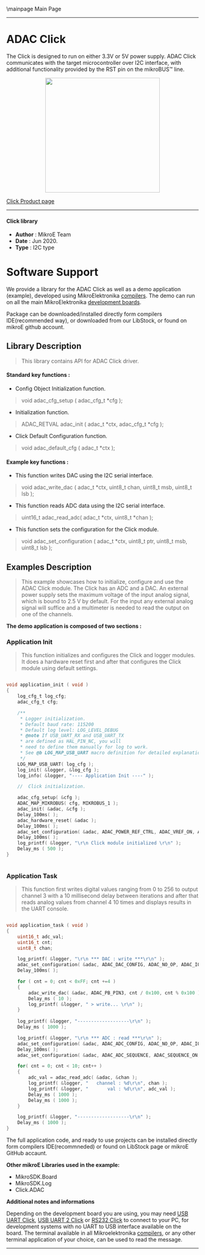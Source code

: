 \mainpage Main Page
 
---
# ADAC Click

The Click is designed to run on either 3.3V or 5V power supply. ADAC Click communicates with the target microcontroller over I2C interface, with additional functionality provided by the RST pin on the mikroBUS™ line. 

<p align="center">
  <img src="https://download.mikroe.com/images/click_for_ide/adac_click.png" height=300px>
</p>


[Click Product page](https://www.mikroe.com/adac-click-click)

---


#### Click library 

- **Author**        : MikroE Team
- **Date**          : Jun 2020.
- **Type**          : I2C type


# Software Support

We provide a library for the ADAC Click 
as well as a demo application (example), developed using MikroElektronika 
[compilers](https://shop.mikroe.com/compilers). 
The demo can run on all the main MikroElektronika [development boards](https://shop.mikroe.com/development-boards).

Package can be downloaded/installed directly form compilers IDE(recommended way), or downloaded from our LibStock, or found on mikroE github account. 

## Library Description

> This library contains API for ADAC Click driver.

#### Standard key functions :

- Config Object Initialization function.
> void adac_cfg_setup ( adac_cfg_t *cfg ); 
 
- Initialization function.
> ADAC_RETVAL adac_init ( adac_t *ctx, adac_cfg_t *cfg );

- Click Default Configuration function.
> void adac_default_cfg ( adac_t *ctx );


#### Example key functions :

- This function writes DAC using the I2C serial interface.
> void adac_write_dac ( adac_t *ctx, uint8_t chan, uint8_t msb, uint8_t lsb );
 
- This function reads ADC data using the I2C serial interface.
> uint16_t adac_read_adc( adac_t *ctx, uint8_t *chan );

- This function sets the configuration for the Click module.
> void adac_set_configuration ( adac_t *ctx, uint8_t ptr, uint8_t msb, uint8_t lsb );

## Examples Description

> This example showcases how to initialize, configure and use the ADAC Click module. The Click
  has an ADC and a DAC. An external power supply sets the maximum voltage of the input analog
  signal, which is bound to 2.5 V by default. For the input any external analog signal will
  suffice and a multimeter is needed to read the output on one of the channels.
  
**The demo application is composed of two sections :**

### Application Init 

> This function initializes and configures the Click and logger modules. It does a hardware 
  reset first and after that configures the Click module using default settings. 

```c

void application_init ( void )
{
    log_cfg_t log_cfg;
    adac_cfg_t cfg;

    /** 
     * Logger initialization.
     * Default baud rate: 115200
     * Default log level: LOG_LEVEL_DEBUG
     * @note If USB_UART_RX and USB_UART_TX 
     * are defined as HAL_PIN_NC, you will 
     * need to define them manually for log to work. 
     * See @b LOG_MAP_USB_UART macro definition for detailed explanation.
     */
    LOG_MAP_USB_UART( log_cfg );
    log_init( &logger, &log_cfg );
    log_info( &logger, "---- Application Init ----" );

    //  Click initialization.

    adac_cfg_setup( &cfg );
    ADAC_MAP_MIKROBUS( cfg, MIKROBUS_1 );
    adac_init( &adac, &cfg );
    Delay_100ms( );
    adac_hardware_reset( &adac );
    Delay_100ms( );
    adac_set_configuration( &adac, ADAC_POWER_REF_CTRL, ADAC_VREF_ON, ADAC_NO_OP );
    Delay_100ms( );
    log_printf( &logger, "\r\n Click module initialized \r\n" );
    Delay_ms ( 500 );
}
  
```

### Application Task

> This function first writes digital values ranging from 0 to 256 to output channel 3 with a 
  10 millisecond delay between iterations and after that reads analog values from channel 4 
  10 times and displays results in the UART console. 

```c

void application_task ( void )
{
    uint16_t adc_val;
    uint16_t cnt;
    uint8_t chan;

    log_printf( &logger, "\r\n *** DAC : write ***\r\n" );
    adac_set_configuration( &adac, ADAC_DAC_CONFIG, ADAC_NO_OP, ADAC_IO3 );
    Delay_100ms( );

    for ( cnt = 0; cnt < 0xFF; cnt +=4 )
    {
        adac_write_dac( &adac, ADAC_PB_PIN3, cnt / 0x100, cnt % 0x100 );
        Delay_ms ( 10 );
        log_printf( &logger, " > write... \r\n" );
    }
    
    log_printf( &logger, "-------------------\r\n" );
    Delay_ms ( 1000 );

    log_printf( &logger, "\r\n *** ADC : read ***\r\n" );
    adac_set_configuration( &adac, ADAC_ADC_CONFIG, ADAC_NO_OP, ADAC_IO4 );
    Delay_100ms( );
    adac_set_configuration( &adac, ADAC_ADC_SEQUENCE, ADAC_SEQUENCE_ON, ADAC_IO4 );

    for( cnt = 0; cnt < 10; cnt++ )
    {
        adc_val = adac_read_adc( &adac, &chan );
        log_printf( &logger, "   channel : %d\r\n", chan );
        log_printf( &logger, "       val : %d\r\n", adc_val ); 
        Delay_ms ( 1000 );
        Delay_ms ( 1000 );
    }

    log_printf( &logger, "-------------------\r\n" );
    Delay_ms ( 1000 );
} 

```

The full application code, and ready to use projects can be  installed directly form compilers IDE(recommneded) or found on LibStock page or mikroE GitHub accaunt.

**Other mikroE Libraries used in the example:** 

- MikroSDK.Board
- MikroSDK.Log
- Click.ADAC

**Additional notes and informations**

Depending on the development board you are using, you may need 
[USB UART Click](https://shop.mikroe.com/usb-uart-click), 
[USB UART 2 Click](https://shop.mikroe.com/usb-uart-2-click) or 
[RS232 Click](https://shop.mikroe.com/rs232-click) to connect to your PC, for 
development systems with no UART to USB interface available on the board. The 
terminal available in all Mikroelektronika 
[compilers](https://shop.mikroe.com/compilers), or any other terminal application 
of your choice, can be used to read the message.



---
